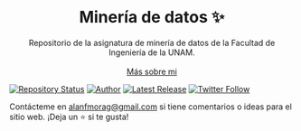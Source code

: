 <!-- PROJECT LOGO -->
<br />
<p align="center">
  <h1 align="center">Minería de datos ✨</h1>

  <p align="center">
    Repositorio de la asignatura de minería de datos de la Facultad de Ingeniería de la UNAM.
    <br />
    <br />
    <a href="https://www.alanfmorag.tech/">Más sobre mi</a>
  </p>
</p>

[![Repository Status](https://img.shields.io/badge/Repository%20Status-Maintained-dark%20green.svg?style=for-the-badge)](https://github.com/alanmgg/Data-Mining)
[![Author](https://img.shields.io/badge/Author-Alan%20Francisco%20Mora%20G-blue.svg?style=for-the-badge)](https://github.com/alanmgg)
[![Latest Release](https://img.shields.io/badge/Latest%20Release-27%20Apr%202023-yellow.svg?style=for-the-badge)](https://github.com/alanmgg/Data-Mining/commits/main)
[![Twitter Follow](https://img.shields.io/twitter/follow/alanmgggg?color=ffcc66&logo=twitter&logoColor=ffffff&style=for-the-badge)](https://twitter.com/alanmgggg)

Contácteme en alanfmorag@gmail.com si tiene comentarios o ideas para el sitio web. ¡Deja un ⭐ si te gusta!

